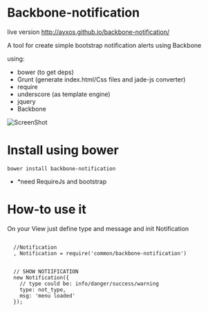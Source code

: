 Backbone-notification
===================

live version  http://ayxos.github.io/backbone-notification/

A tool for create simple bootstrap notification alerts using Backbone

using:
- bower (to get deps)
- Grunt (generate index.html/Css files and jade-js converter)
- require
- underscore (as template engine)
- jquery
- Backbone

![ScreenShot](http://i62.tinypic.com/14vikp1.png)

Install using bower
====================
```
bower install backbone-notification
```

- *need RequireJs and bootstrap


How-to use it
====================

On your View just define type and message and init Notification

```

  //Notification
  , Notification = require('common/backbone-notification')


  // SHOW NOTIIFICATION
  new Notification({
    // type could be: info/danger/success/warning
    type: not_type,
    msg: 'menu loaded'
  });
  
  
```
